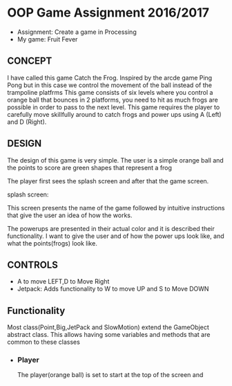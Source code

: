 <h1>OOP Game Assignment 2016/2017</h1>
<ul>
<li>Assignment: Create a game in Processing</li>
<li>My game: Fruit Fever</li>
</ul>
<h2>CONCEPT</h2>
<p>I have called this game Catch the Frog. Inspired by the arcde game Ping Pong but in this case we control the movement of the ball instead of the trampoline platfrms
This game consists of six levels where you control a orange ball that bounces in 2 platforms, you need to hit as much frogs are possible in order to pass to the next level.
This game requires the player to carefully move skillfully around to catch frogs and power ups using A (Left) and D (Right).</p>

<h2>DESIGN</h2>
<p>The design of this game is very simple. The user is a simple orange ball and the points to score are green shapes that represent a frog</p>
<p>The player first sees the splash screen and after that the game screen.</p>
splash screen:
<p>This screen presents the name of the game followed by intuitive instructions that give the user an idea of how the works.</p>
<p>The powerups are presented in their actual color and it is described their functionality. I want to give the user and of how the power ups look like, and what the points(frogs) look like.</p>
<h2>CONTROLS</h2>
	<ul>
		<li>A to move LEFT,D to Move Right</li>
		<li>Jetpack: Adds functionality to W to move UP and S to Move DOWN</li>
	</ul>
<h2>Functionality</h2>
<p>Most class(Point,Big,JetPack and SlowMotion) extend the GameObject abstract class. This allows having some variables and methods that are common to these classes </p>
<ul>
<li>
<h3>Player</h3>
The player(orange ball) is set to start at the top of the screen and 
</li>
</ul>



